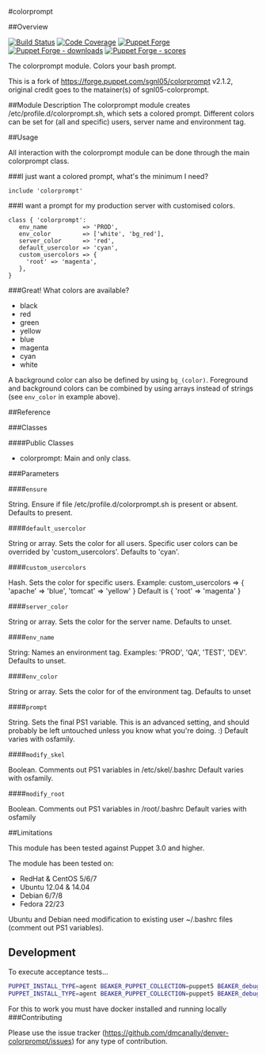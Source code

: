 #colorprompt

##Overview

[![Build Status](https://travis-ci.com/dmcanally/denver-colorprompt.svg?branch=master)](https://travis-ci.org/dmcanally/denver-colorprompt)
[![Code Coverage](https://coveralls.io/repos/github/dmcanally/denver-colorprompt/badge.svg?branch=master)](https://coveralls.io/github/dmcanally/denver-colorprompt)
[![Puppet Forge](https://img.shields.io/puppetforge/v/denver/colorprompt.svg)](https://forge.puppetlabs.com/denver/colorprompt)
[![Puppet Forge - downloads](https://img.shields.io/puppetforge/dt/denver/colorprompt.svg)](https://forge.puppetlabs.com/denver/colorprompt)
[![Puppet Forge - scores](https://img.shields.io/puppetforge/f/denver/colorprompt.svg)](https://forge.puppetlabs.com/denver/colorprompt)


The colorprompt module. Colors your bash prompt.

This is a fork of https://forge.puppet.com/sgnl05/colorprompt v2.1.2, original credit goes to the matainer(s) of sgnl05-colorprompt.

##Module Description
The colorprompt module creates /etc/profile.d/colorprompt.sh, which sets a colored prompt. Different colors can be set for (all and specific) users, server name and environment tag.

##Usage

All interaction with the colorprompt module can be done through the main colorprompt class.

###I just want a colored prompt, what's the minimum I need?

```puppet
include 'colorprompt'
```

###I want a prompt for my production server with customised colors.

```puppet
class { 'colorprompt':
   env_name          => 'PROD',
   env_color         => ['white', 'bg_red'],
   server_color      => 'red',
   default_usercolor => 'cyan',
   custom_usercolors => {
     'root' => 'magenta',
   },
}
```

###Great! What colors are available?

* black
* red
* green
* yellow
* blue
* magenta
* cyan
* white

A background color can also be defined by using `bg_(color)`. Foreground and background colors can be combined by using arrays instead of strings (see `env_color` in example above).

##Reference

###Classes

####Public Classes

* colorprompt: Main and only class.

###Parameters

####`ensure`

String. Ensure if file /etc/profile.d/colorprompt.sh is present or absent.
Defaults to present.

####`default_usercolor`

String or array. Sets the color for all users. Specific user colors can be overrided by 'custom_usercolors'.
Defaults to 'cyan'.

####`custom_usercolors`

Hash. Sets the color for specific users. Example: custom_usercolors => { 'apache' => 'blue', 'tomcat' => 'yellow' }
Default is { 'root' => 'magenta' }

####`server_color`

String or array. Sets the color for the server name. 
Defaults to unset.

####`env_name`

String: Names an environment tag. Examples: 'PROD', 'QA', 'TEST', 'DEV'.
Defaults to unset.

####`env_color`

String or array. Sets the color for of the environment tag.
Defaults to unset

####`prompt`

String. Sets the final PS1 variable. This is an advanced setting, and should probably be left untouched unless you know what you're doing. :)
Default varies with osfamily.

####`modify_skel`

Boolean. Comments out PS1 variables in /etc/skel/.bashrc
Default varies with osfamily.

####`modify_root`

Boolean. Comments out PS1 variables in /root/.bashrc
Default varies with osfamily

##Limitations

This module has been tested against Puppet 3.0 and higher.

The module has been tested on:
* RedHat & CentOS 5/6/7
* Ubuntu 12.04 & 14.04
* Debian 6/7/8
* Fedora 22/23

Ubuntu and Debian need modification to existing user ~/.bashrc files (comment out PS1 variables).

## Development
To execute acceptance tests...
```bash
PUPPET_INSTALL_TYPE=agent BEAKER_PUPPET_COLLECTION=puppet5 BEAKER_debug=true BEAKER_set=docker/centos-7 bundle exec rake beaker
PUPPET_INSTALL_TYPE=agent BEAKER_PUPPET_COLLECTION=puppet5 BEAKER_debug=true BEAKER_set=docker/ubuntu-18.04 bundle exec rake beaker
```
For this to work you must have docker installed and running locally
###Contributing

Please use the issue tracker (https://github.com/dmcanally/denver-colorprompt/issues) for any type of contribution. 
